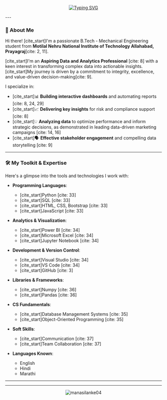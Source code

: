 <p align="center">
  <a href="https://github.com/manasilanke04">
    <img src="https://readme-typing-svg.demolab.com?font=IBM+Plex+Mono&duration=2500&pause=800&color=FFB4A2&background=000000&width=800&lines=Hi%2C+I'm+Manasi+Lanke;Aspiring+Business+Analyst+%7C+Data+Enthusiast;Power+BI+%7C+Excel+%7C+Python+%7C+SQL;Welcome+to+my+GitHub+Profile!" alt="Typing SVG" />
  </a>
</p>
---

### 👋 About Me

Hi there! [cite_start]I'm a passionate B.Tech - Mechanical Engineering student from **Motilal Nehru National Institute of Technology Allahabad, Prayagraj**[cite: 2, 11].

[cite_start]I'm an **Aspiring Data and Analytics Professional** [cite: 8] with a keen interest in transforming complex data into actionable insights. [cite_start]My journey is driven by a commitment to integrity, excellence, and value-driven decision-making[cite: 9].

I specialize in:
* [cite_start]📊 **Building interactive dashboards** and automating reports [cite: 8, 24, 29]
* [cite_start]📈 **Delivering key insights** for risk and compliance support [cite: 8]
* [cite_start]💡 **Analyzing data** to optimize performance and inform strategic decisions, as demonstrated in leading data-driven marketing campaigns [cite: 14, 16]
* [cite_start]🗣️ **Effective stakeholder engagement** and compelling data storytelling [cite: 9]

---

### 🛠️ My Toolkit & Expertise

Here's a glimpse into the tools and technologies I work with:

* **Programming Languages**:
    * [cite_start]Python [cite: 33]
    * [cite_start]SQL [cite: 33]
    * [cite_start]HTML, CSS, Bootstrap [cite: 33]
    * [cite_start]JavaScript [cite: 33]

* **Analytics & Visualization**:
    * [cite_start]Power BI [cite: 34]
    * [cite_start]Microsoft Excel [cite: 34]
    * [cite_start]Jupyter Notebook [cite: 34]

* **Development & Version Control**:
    * [cite_start]Visual Studio [cite: 34]
    * [cite_start]VS Code [cite: 34]
    * [cite_start]GitHub [cite: 3]

* **Libraries & Frameworks**:
    * [cite_start]Numpy [cite: 36]
    * [cite_start]Pandas [cite: 36]

* **CS Fundamentals**:
    * [cite_start]Database Management Systems [cite: 35]
    * [cite_start]Object-Oriented Programming [cite: 35]

* **Soft Skills**:
    * [cite_start]Communication [cite: 37]
    * [cite_start]Team Collaboration [cite: 37]

* **Languages Known**:
    * English
    * Hindi
    * Marathi

---


---


<p align="center">
  <img src="https://komarev.com/ghpvc/?username=manasilanke04&label=Profile%20views&color=brightgreen&style=flat" alt="manasilanke04" />
</p>
